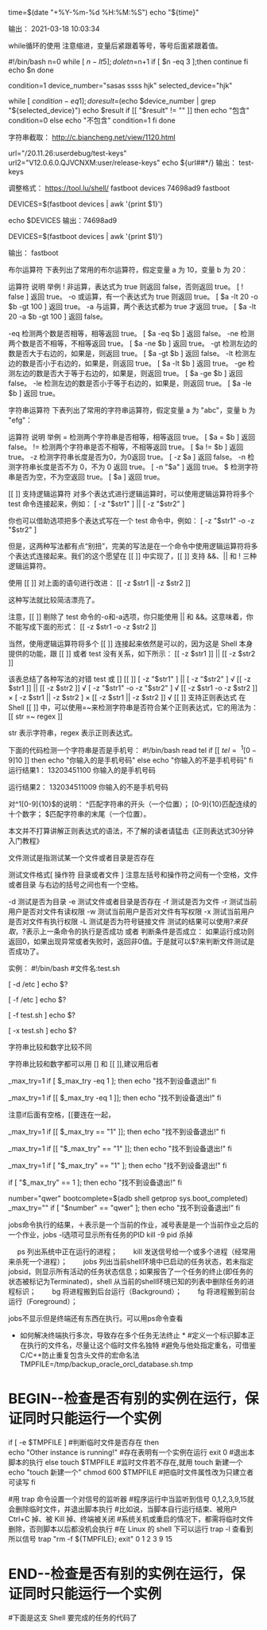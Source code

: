 time=$(date "+%Y-%m-%d  %H:%M:%S")
echo "${time}"

输出： 2021-03-18  10:03:34


while循环的使用 注意缩进，变量后紧跟着等号，等号后面紧跟着值。


#!/bin/bash
n=0
while [ $n -lt 5 ];do
      let  n=$n+1
   if [ $n -eq 3 ];then
       continue
    fi
    echo $n
done

condition=1
device_number="sasas ssss hjk"
selected_device="hjk"

while [ $condition -eq 1 ];do
   result=$(echo $device_number | grep "${selected_device}")
   echo  $result
   if [[ "$result" != "" ]]
   then
     echo "包含"
     condition=0
   else
    echo "不包含"
    condition=1
   fi
done

字符串截取：
http://c.biancheng.net/view/1120.html


url="/20.11.26:userdebug/test-keys"
url2="V12.0.6.0.QJVCNXM:user/release-keys"
echo ${url##*/} 
输出：
test-keys

调整格式： https://tool.lu/shell/
fastboot devices 
74698ad9	fastboot

DEVICES=$(fastboot devices | awk '{print $1}')

echo $DEVICES
输出：74698ad9

DEVICES=$(fastboot devices | awk '{print $1}')

输出： fastboot



布尔运算符
下表列出了常用的布尔运算符，假定变量 a 为 10，变量 b 为 20：

运算符	说明	举例
!	非运算，表达式为 true 则返回 false，否则返回 true。	[ ! false ] 返回 true。
-o	或运算，有一个表达式为 true 则返回 true。	[ $a -lt 20 -o $b -gt 100 ] 返回 true。
-a	与运算，两个表达式都为 true 才返回 true。	[ $a -lt 20 -a $b -gt 100 ] 返回 false。

-eq	检测两个数是否相等，相等返回 true。	[ $a -eq $b ] 返回 false。
-ne	检测两个数是否不相等，不相等返回 true。	[ $a -ne $b ] 返回 true。
-gt	检测左边的数是否大于右边的，如果是，则返回 true。	[ $a -gt $b ] 返回 false。
-lt	检测左边的数是否小于右边的，如果是，则返回 true。	[ $a -lt $b ] 返回 true。
-ge	检测左边的数是否大于等于右边的，如果是，则返回 true。	[ $a -ge $b ] 返回 false。
-le	检测左边的数是否小于等于右边的，如果是，则返回 true。	[ $a -le $b ] 返回 true。


字符串运算符
下表列出了常用的字符串运算符，假定变量 a 为 "abc"，变量 b 为 "efg"：

运算符	说明	举例
=	检测两个字符串是否相等，相等返回 true。	[ $a = $b ] 返回 false。
!=	检测两个字符串是否不相等，不相等返回 true。	[ $a != $b ] 返回 true。
-z	检测字符串长度是否为0，为0返回 true。	[ -z $a ] 返回 false。
-n	检测字符串长度是否不为 0，不为 0 返回 true。	[ -n "$a" ] 返回 true。
$	检测字符串是否为空，不为空返回 true。	[ $a ] 返回 true。


[[ ]] 支持逻辑运算符
对多个表达式进行逻辑运算时，可以使用逻辑运算符将多个 test 命令连接起来，例如：
[ -z "$str1" ] || [ -z "$str2" ]

你也可以借助选项把多个表达式写在一个 test 命令中，例如：
[ -z "$str1" -o -z "$str2" ]

但是，这两种写法都有点“别扭”，完美的写法是在一个命令中使用逻辑运算符将多个表达式连接起来。我们的这个愿望在 [[ ]] 中实现了，[[ ]]  支持 &&、|| 和 ! 三种逻辑运算符。

使用 [[ ]] 对上面的语句进行改进：
[[ -z $str1 || -z $str2 ]]

这种写法就比较简洁漂亮了。

注意，[[ ]] 剔除了 test 命令的-o和-a选项，你只能使用 || 和 &&。这意味着，你不能写成下面的形式：
[[ -z $str1 -o -z $str2 ]]

当然，使用逻辑运算符将多个 [[ ]] 连接起来依然是可以的，因为这是 Shell 本身提供的功能，跟 [[ ]] 或者 test 没有关系，如下所示：
[[ -z $str1 ]] || [[ -z $str2 ]]


该表总结了各种写法的对错
test 或 []	[[ ]]
[ -z "$str1" ] || [ -z "$str2" ]	√	[[ -z $str1 ]] || [[ -z $str2 ]]	√
[ -z "$str1" -o -z "$str2" ]	√	[[ -z $str1 -o -z $str2 ]]	×
[ -z $str1 || -z $str2 ]	×	[[ -z $str1 || -z $str2 ]]	√
[[ ]] 支持正则表达式
在 Shell [[ ]] 中，可以使用=~来检测字符串是否符合某个正则表达式，它的用法为：
[[ str =~ regex ]]

str 表示字符串，regex 表示正则表达式。

下面的代码检测一个字符串是否是手机号：
#!/bin/bash
read tel
if [[ $tel =~ ^1[0-9]{10}$ ]]
then
    echo "你输入的是手机号码"
else
    echo "你输入的不是手机号码"
fi
运行结果1：
13203451100
你输入的是手机号码

运行结果2：
132034511009
你输入的不是手机号码

对^1[0-9]{10}$的说明：
^匹配字符串的开头（一个位置）；
[0-9]{10}匹配连续的十个数字；
$匹配字符串的末尾（一个位置）。

本文并不打算讲解正则表达式的语法，不了解的读者请猛击《正则表达式30分钟入门教程》


文件测试是指测试某一个文件或者目录是否存在

测试文件格式[ 操作符 目录或者文件 ]    注意左括号和操作符之间有一个空格，文件或者目录 与右边的括号之间也有一个空格。 

-d	测试是否为目录
-e	测试文件或者目录是否存在
-f	测试是否为文件
-r	测试当前用户是否对文件有读权限
-w	测试当前用户是否对文件有写权限
-x	测试当前用户是否对文件有执行权限
-L	测试是否为符号链接文件
测试的结果可以使用$?来获取，$?表示上一条命令的执行是否成功  或者  判断条件是否成立：   如果运行成功则返回0，如果出现异常或者失败时，返回非0值。于是就可以$?来判断文件测试是否成功了。

实例：
#!/bin/bash
#文件名:test.sh
 
[ -d /etc ]
echo $?
 
[ -f /etc ]
echo $?
 
[ -f test.sh ]
echo $?
 
[ -x test.sh ]
echo $?


字符串比较和数字比较不同

字符串比较和数字都可以用 [] 和 [[ ]],建议用后者

_max_try=1
if [ $_max_try -eq 1 ]; then
	echo "找不到设备退出!"
fi

_max_try=1
if [[ $_max_try -eq 1 ]]; then
	echo "找不到设备退出!"
fi

注意if后面有空格，[[要连在一起，

_max_try=1
if [[ $_max_try == "1" ]]; then
	echo "找不到设备退出!"
fi


_max_try=1
if [[ "$_max_try" == "1" ]]; then
	echo "找不到设备退出!"
fi

_max_try=1
if [ "$_max_try" == "1" ]; then
	echo "找不到设备退出!"
fi

if [ "$_max_try" == 1 ]; then
	echo "找不到设备退出!"
fi


number="qwer"
bootcomplete=$(adb shell getprop sys.boot_completed)
_max_try=""
if [ "$number" == "qwer" ]; then
	echo "找不到设备退出!"
fi



jobs命令执行的结果，＋表示是一个当前的作业，减号表是是一个当前作业之后的一个作业，jobs -l选项可显示所有任务的PID
kill -9 pid 杀掉

　 ps 列出系统中正在运行的进程；
　　kill 发送信号给一个或多个进程（经常用来杀死一个进程）；
　　jobs 列出当前shell环境中已启动的任务状态，若未指定jobsid，则显示所有活动的任务状态信息；如果报告了一个任务的终止(即任务的状态被标记为Terminated)，shell 从当前的shell环境已知的列表中删除任务的进程标识；
　　bg 将进程搬到后台运行（Background）；
　　fg 将进程搬到前台运行（Foreground）；

jobs不显示但是终端还有东西在执行。可以用ps命令查看



* 如何解决终端执行多次，导致存在多个任务无法终止 *
 #定义一个标识脚本正在执行的文件名，尽量让这个临时文件名独特
#避免与他处指定重名，可借鉴C/C++防止重复包含头文件的宏命名法
TMPFILE=/tmp/backup_oracle_orcl_database.sh.tmp
  
# BEGIN--检查是否有别的实例在运行，保证同时只能运行一个实例
  
if [ -e $TMPFILE ]  #判断临时文件是否存在
then                
   echo "Other instance is running!" #存在表明有一个实例在运行
   exit 0           #退出本脚本的执行
else
   touch $TMPFILE   #监时文件若不存在,就用 touch 新建一个
   echo "touch 新建一个"
   chmod 600 $TMPFILE #把临时文件属性改为只建立者可读写
fi
  
#用 trap 命令设置一个对信号的监听器
#程序运行中当监听到信号 0,1,2,3,9,15就会删除临时文件，并退出脚本执行
#比如说，当脚本自行运行结束、被用户 Ctrl+C 掉、被 Kill 掉、终端被关闭
#系统关机或重启的情况下，都需将临时文件删除，否则脚本以后都没机会执行
#在 Linux 的 shell 下可以运行 trap -l 查看到所以信号
trap "rm -f ${TMPFILE}; exit" 0 1 2 3 9 15
  
# END--检查是否有别的实例在运行，保证同时只能运行一个实例
  
#下面是这支 Shell 要完成的任务的代码了
